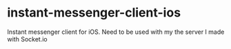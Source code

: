 # instant-messenger-client-ios
Instant messenger client for iOS. Need to be used with my the server I made with Socket.io
